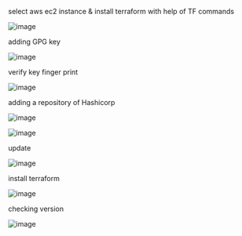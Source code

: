 select aws ec2 instance & install terraform with help of TF commands

![image](https://user-images.githubusercontent.com/85178565/231853174-75b12054-5951-4ecb-a114-ca02d1611c49.png)


adding GPG key

![image](https://user-images.githubusercontent.com/85178565/231853586-a7def99d-8b2a-4354-ad0d-a104d078d9c7.png)


verify key finger print

![image](https://user-images.githubusercontent.com/85178565/231854077-51b875cb-bef7-4d12-86d3-94f282246d5d.png)


adding a repository of Hashicorp

![image](https://user-images.githubusercontent.com/85178565/231855326-89d65c3f-0536-4ceb-b079-5ba3d80e0a57.png)

![image](https://user-images.githubusercontent.com/85178565/231855667-6fcf9401-dfe6-4149-acca-488e9e95429a.png)


update 

![image](https://user-images.githubusercontent.com/85178565/231855749-ea40e625-addf-444c-8cec-d39e63928861.png)

install terraform


![image](https://user-images.githubusercontent.com/85178565/231856345-478f2aa9-26a6-475a-b13c-d1c2c1b33a38.png)


checking version

![image](https://user-images.githubusercontent.com/85178565/231856690-2854a3af-0b86-48f3-a0fa-ef0bca2836da.png)


